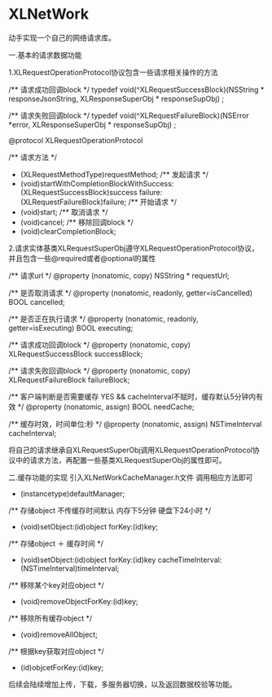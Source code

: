 # XLNetWork
动手实现一个自己的网络请求库。

一.基本的请求数据功能

1.XLRequestOperationProtocol协议包含一些请求相关操作的方法

/** 请求成功回调block */
typedef void(^XLRequestSuccessBlock)(NSString * responseJsonString, XLResponseSuperObj * responseSupObj) ;

/** 请求失败回调block */
typedef void(^XLRequestFailureBlock)(NSError *error, XLResponseSuperObj * responseSupObj) ;

@protocol XLRequestOperationProtocol <NSObject>

/** 请求方法 */
- (XLRequestMethodType)requestMethod;
/** 发起请求 */
- (void)startWithCompletionBlockWithSuccess:(XLRequestSuccessBlock)success
                                    failure:(XLRequestFailureBlock)failure;
/** 开始请求 */
- (void)start;
/** 取消请求 */
- (void)cancel;
/** 移除回调block */
- (void)clearCompletionBlock;

2.请求实体基类XLRequestSuperObj遵守XLRequestOperationProtocol协议，并且包含一些@required或者@optional的属性

/** 请求url */
@property (nonatomic, copy) NSString * requestUrl;

/** 是否取消请求 */
@property (nonatomic, readonly, getter=isCancelled) BOOL cancelled;

/** 是否正在执行请求 */
@property (nonatomic, readonly, getter=isExecuting) BOOL executing;

/** 请求成功回调block */
@property (nonatomic, copy) XLRequestSuccessBlock successBlock;

/** 请求失败回调block */
@property (nonatomic, copy) XLRequestFailureBlock failureBlock;

/** 客户端判断是否需要缓存 YES && cacheInterval不赋时，缓存默认5分钟内有效 */
@property (nonatomic, assign) BOOL needCache;

/** 缓存时效，时间单位:秒 */
@property (nonatomic, assign) NSTimeInterval cacheInterval;

将自己的请求继承自XLRequestSuperObj调用XLRequestOperationProtocol协议中的请求方法，再配置一些基类XLRequestSuperObj的属性即可。


二.缓存功能的实现
引入XLNetWorkCacheManager.h文件 调用相应方法即可
+ (instancetype)defaultManager;

/** 存储object 不传缓存时间默认 内存下5分钟 硬盘下24小时 */
- (void)setObject:(id)object forKey:(id)key;

/** 存储object ＋ 缓存时间 */
- (void)setObject:(id)object forKey:(id)key cacheTimeInterval:(NSTimeInterval)timeInterval;

/** 移除某个key对应object */
- (void)removeObjectForKey:(id)key;

/** 移除所有缓存object */
- (void)removeAllObject;

/** 根据key获取对应object */
- (id)objcetForKey:(id)key;

后续会陆续增加上传，下载，多服务器切换，以及返回数据校验等功能。
